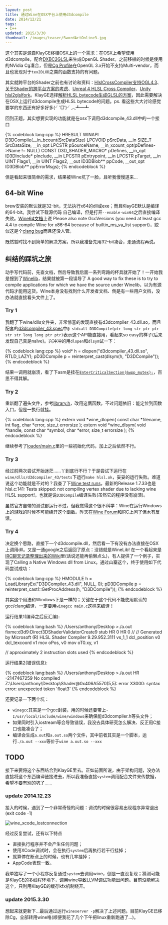 ```yaml
---
layout: post
title: 通过Wine在OSX平台上使用d3dcompile
date: 2014/12/21
tags:
- C++
updated: 2015/3/30
thumbnail: /images/teaser/SwordArtOnline3.jpg
---
```


这个其实是源自KlayGE移植OSX上的一个需求：在OSX上希望使用d3dcompile，配合[DXBC2GLSL](http://www.klayge.org/category/klayge/dxbc2glsl/)来生成OpenGL Shader。之前移植的时候是使用的NVidia Cg凑合，但是[Cg Profile](https://developer.nvidia.com/cg-profiles)在OpenGL 3.x开始不支持Multi-vendor，而且也发现对于`tex2DLOD`之类的函数支持的有问题。

<!--more-->

其实就跨平台的Shader之前也有讨论和资料：[HlslCrossCompiler支持OGL4.3](http://www.opengpu.org/forum.php?mod=viewthread&tid=16513)、[关于Shader的跨平台方案的考虑](http://www.cnblogs.com/TracePlus/p/4036238.html)、[Unreal 4 HLSL Cross Compiler](https://docs.unrealengine.com/latest/INT/Programming/Rendering/ShaderDevelopment/HLSLCrossCompiler/index.html)、[Unity hlsl2glslfork](https://github.com/aras-p/hlsl2glslfork)。KlayGE选择[解析HLSL bytecode生成GLSL的方案](http://www.klayge.org/2012/02/09/hlsl-bytecode-to-glsl%E7%BC%96%E8%AF%91%E5%99%A8%E7%9A%84%E7%AC%AC%E4%B8%80%E6%AD%A5/)，因此需要解决在OSX上运行d3dcompile生成HLSL bytecode的问题。ps. 看这些大大讨论感觉要学的东西还有好多好多(╯‵□′)╯︵┻━┻

回到正题，其实想要实现的功能就是在osx下调用d3dcompile_43.dll中的一个接口

{% codeblock lang:cpp %}
HRESULT WINAPI
D3DCompile(__in_bcount(SrcDataSize) LPCVOID pSrcData,
           __in SIZE_T SrcDataSize,
           __in_opt LPCSTR pSourceName,
           __in_xcount_opt(pDefines->Name != NULL) CONST D3D_SHADER_MACRO* pDefines,
           __in_opt ID3DInclude* pInclude,
           __in LPCSTR pEntrypoint,
           __in LPCSTR pTarget,
           __in UINT Flags1,
           __in UINT Flags2,
           __out ID3DBlob** ppCode,
           __out_opt ID3DBlob** ppErrorMsgs);
{% endcodeblock %}

但是看起来很简单的需求，结果被Wine坑了一脸，且听我慢慢道来...

## 64-bit Wine

brew安装的默认就是32-bit，无法执行x64的dll或exe；而且KlayGE默认是编译的64-bit。我尝试下载源代码
自己编译，但是打开`--enable-win64`之后直接编译失败。[Wine64文档](http://wiki.winehq.org/Wine64)上说 Please also note GccVersions (you need at least gcc 4.4 to compile Wine for x86-64 because of builtin_ms_va_list support)，貌似这是个[clang bug](http://llvm.org/bugs/show_bug.cgi?id=8851)而且还没人管。

既然暂时找不到简单的解决方案，所以我准备先用32-bit凑合，走通流程再说。

## 纠结的踩坑之旅

动手写代码前，先查文档，然后导致我后面一系列弯路的杯具就开始了！一开始我是搜到了[Winelib](http://wiki.winehq.org/Winelib)，结果就被第一段误导了 A good way to fix these is to try to compile applications for which we have the source under Winelib，以为有源代码才能用这货。Wine本身没有找到什么开发者文档、倒是有一些用户文档，没办法就直接看头文件上了。

### Try 1

我翻了下wine/dlls文件夹，非常惊喜的发现直接有d3dcompiler_43.dll.so，而且配套的[d3dcompiler_43.spec](https://github.com/wine-mirror/wine/blob/master/dlls/d3dcompiler_43/d3dcompiler_43.spec)中`@ stdcall D3DCompile(ptr long str ptr ptr str str long long ptr ptr)`表示这个API能直接用，看起来so easy的样子(后来发现自己真是naïve)。兴冲冲的用`dlopen`和`dlsym`试一下：

{% codeblock lang:cpp %}
void* h = dlopen("d3dcompiler_43.dll.so", RTLD_LAZY);
pD3DCompile p = reinterpret_cast<pD3DCompile>(dlsym(h, "D3DCompile"));
{% endcodeblock %}

结果一调用就崩溃，看了下asm是挂在[`EnterCriticalSection(&wpp_mutex);`](https://github.com/wine-mirror/wine/blob/master/dlls/d3dcompiler_43/compiler.c#L709)，百思不得其解。

### Try 2

重新翻了遍头文件，参考[library.h](https://github.com/wine-mirror/wine/blob/master/include/wine/library.h)，改用这俩函数。不过问题依旧：能定位到函数入口，但是一执行就挂。

{% codeblock lang:cpp %}
extern void *wine_dlopen( const char *filename, int flag, char *error, size_t errorsize );
extern void *wine_dlsym( void *handle, const char *symbol, char *error, size_t errorsize );
{% endcodeblock %}

继续参考了[loader/main.c](https://github.com/wine-mirror/wine/blob/master/loader/main.c)里的一些初始化代码，加上之后依然不行。

### Try 3

经过前两次尝试开始迷茫……丫到底行不行？于是尝试下运行在`wine/dlls/d3dcompiler_43/tests`下运行`make hlsl.ok`，妥妥的运行失败。难道说这个功能就是不对的？我查了下[Wine test runs](https://test.winehq.org/data/)，最新的Release 1.7.33也是hlsl.c:141: Tests skipped: not compiling vertex shader due to lacking wine HLSL support!，也就是说`D3DCompile`编译失败(虽然它的程序没有崩溃)。

虽然官方自带的测试都运行不过，但我觉得这个很不科学：Wine在运行Windows上的游戏的时候不可能绕开这个函数。昨天在[Wine Forum](https://forum.winehq.org/viewtopic.php?f=9&t=23949)和IRC上问了但木有反馈。

### Try 4

决定换个思路，直接下一个d3dcompile.dll，然后看一下有没有办法直接在OSX上调用dll。又是一通google之后返回了原点：没错就是WineLib! 在一个看起来是[IRC聊天记录整理出来的Wiki](http://wine-wiki.org/index.php/WineLib#Calling_a_Native_Windows_dll_from_Linux)里(话说还能再偷懒点么)，有人提供了一个例子，实现了Calling a Native Windows dll from Linux。通过山寨这个，终于使用如下代码尝试成功：

{% codeblock lang:cpp %}
HMODULE h = LoadLibraryEx("D3DCompiler_43.dll", NULL, 0);
pD3DCompile p = reinterpret_cast<pD3DCompile>(::GetProcAddress(h, "D3DCompile"));
{% endcodeblock %}

其实这个用法和Windows下是一样的；关键在于这个代码不能使用默认的gcc/clang编译，一定要用`winegcc main.c`这样来编译！

运行结果1(编译之后反汇编): 

{% codeblock lang:bash %}
/Users/anthony/Desktop  >./a.out
fixme:d3d9:Direct3DShaderValidatorCreate9 stub
HR 0
HR 0
//
// Generated by Microsoft (R) HLSL Shader Compiler 9.29.952.3111
    vs_1_1
    dcl_position v0
    dcl_texcoord v1
    mov oPos, v0
    mov oT0.xy, v1

// approximately 2 instruction slots used 
{% endcodeblock %}

运行结果2(错误信息): 

{% codeblock lang:bash %}
/Users/anthony/Desktop  >./a.out
HR -2147467259
No compiled
Z:\\Users\\anthony\\Desktop\\Shader@0x406A5570(5,5): error X3000: syntax error: unexpected token 'float3'
{% endcodeblock %}

还要记录一下两个坑：

- `winegcc`其实是一个gcc封装，用的时候还要带上`-I/usr/local/include/wine/windows`来确保能d3dcompiler.h等头文件；
- 如果同时引入iostream等会导致错误，我没去具体研究怎么解决、反正用C接口也能凑合了；
- 编译会生成`a.out`和`a.out.so`两个文件，其中前者其实是一个脚本，运行`./a.out --xxx`等价于`wine a.out.so --xxx`

## TODO

接下来要将这个东西结合到KlayGE里去。正如前面所说，由于架构问题，没办法直接将这个东西编译链接进去，所以我准备直接`system`调用配合文件来传数据，希望不要有别的坑了……

### update 2014.12.23

接入的时候，遇到了一个非常奇怪的问题：调试的时候很容易出现程序异常退出(exit code -1)

![wine_xcode_lostconnection](/images/wine_xcode_lostconnection.jpg)

经过反复尝试，还有以下特点

- 直接执行程序并不会产生任何问题；
- 使用XCode调试时，会在执行`system`后再执行若干行挂掉；
- 就算停在断点上的时候，也有几率挂掉；
- AppCode表现一致。

我单独写了一个小程序反复通过`system`去调用wine，倒是一直没复现；猜测可能是KlayGE的多线程环境下，调用wine导致LLVM调试功能出问题。目前没能解决这个，只利用KlayGE的缓存kfx机制绕开。

### update 2015.3.30

想起来就更新下...最后通过运行`wineserver -p`解决了上述问题。目前KlayGE已移除Cg，全部转用wine咯(顺便我花了几个下午把linux重新跑通了...)。